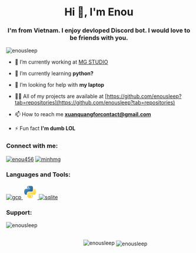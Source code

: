 <h1 align="center">Hi 👋, I'm Enou</h1>
<h3 align="center">I'm from Vietnam. I enjoy devloped Discord bot. I would love to be friends with you.</h3>

<p align="left"> <img src="https://komarev.com/ghpvc/?username=enousleep&label=Profile%20views&color=0e75b6&style=flat" alt="enousleep" /> </p>

- 🔭 I’m currently working at [MG STUDIO](https://discord.gg/minhmg)

- 🌱 I’m currently learning **python?**

- 🤝 I’m looking for help with **my laptop**

- 👨‍💻 All of my projects are available at [https://github.com/enousleep?tab=repositories](https://github.com/enousleep?tab=repositories)

- 📫 How to reach me **xuanquangforcontact@gmail.com**

- ⚡ Fun fact **I'm dumb LOL**

<h3 align="left">Connect with me:</h3>
<p align="left">
<a href="https://fb.com/enou456" target="blank"><img align="center" src="https://raw.githubusercontent.com/rahuldkjain/github-profile-readme-generator/master/src/images/icons/Social/facebook.svg" alt="enou456" height="30" width="40" /></a>
<a href="https://discord.gg/minhmg" target="blank"><img align="center" src="https://raw.githubusercontent.com/rahuldkjain/github-profile-readme-generator/master/src/images/icons/Social/discord.svg" alt="minhmg" height="30" width="40" /></a>
</p>

<h3 align="left">Languages and Tools:</h3>
<p align="left"> <a href="https://cloud.google.com" target="_blank" rel="noreferrer"> <img src="https://www.vectorlogo.zone/logos/google_cloud/google_cloud-icon.svg" alt="gcp" width="40" height="40"/> </a> <a href="https://www.python.org" target="_blank" rel="noreferrer"> <img src="https://raw.githubusercontent.com/devicons/devicon/master/icons/python/python-original.svg" alt="python" width="40" height="40"/> </a> <a href="https://www.sqlite.org/" target="_blank" rel="noreferrer"> <img src="https://www.vectorlogo.zone/logos/sqlite/sqlite-icon.svg" alt="sqlite" width="40" height="40"/> </a> </p>

<h3 align="left">Support:</h3>
<p><a href="https://www.buymeacoffee.com/enousleep"> <img align="left" src="https://cdn.buymeacoffee.com/buttons/v2/default-yellow.png" height="50" width="210" alt="enousleep" /></a></p><br><br>

<p><img align="left" src="https://github-readme-stats.vercel.app/api/top-langs?username=enousleep&show_icons=true&locale=en&layout=compact" alt="enousleep" /></p>

<p>&nbsp;<img align="center" src="https://github-readme-stats.vercel.app/api?username=enousleep&show_icons=true&locale=en" alt="enousleep" /></p>

